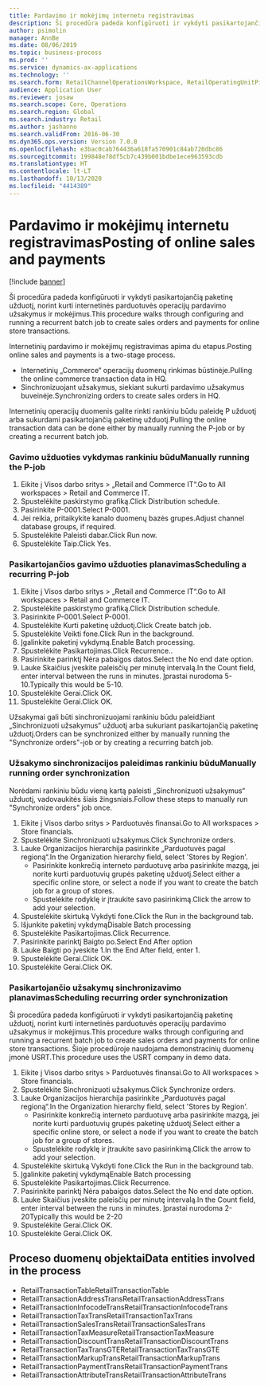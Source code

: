 ```yaml
---
title: Pardavimo ir mokėjimų internetu registravimas
description: Ši procedūra padeda konfigūruoti ir vykdyti pasikartojančią paketinę užduotį, norint kurti internetinės parduotuvės operacijų pardavimo užsakymus ir mokėjimus.
author: psimolin
manager: AnnBe
ms.date: 08/06/2019
ms.topic: business-process
ms.prod: ''
ms.service: dynamics-ax-applications
ms.technology: ''
ms.search.form: RetailChannelOperationsWorkspace, RetailOperatingUnitPicker, SysRecurrence
audience: Application User
ms.reviewer: josaw
ms.search.scope: Core, Operations
ms.search.region: Global
ms.search.industry: Retail
ms.author: jashanno
ms.search.validFrom: 2016-06-30
ms.dyn365.ops.version: Version 7.0.0
ms.openlocfilehash: e3bac0cab764436a618fa570901c84ab720dbc86
ms.sourcegitcommit: 199848e78df5cb7c439b001bdbe1ece963593cdb
ms.translationtype: HT
ms.contentlocale: lt-LT
ms.lasthandoff: 10/13/2020
ms.locfileid: "4414389"
---
```

# <a name="posting-of-online-sales-and-payments"></a><span data-ttu-id="9efe3-103">Pardavimo ir mokėjimų internetu registravimas</span><span class="sxs-lookup"><span data-stu-id="9efe3-103">Posting of online sales and payments</span></span>

[!include [banner](../includes/banner.md)]

<span data-ttu-id="9efe3-104">Ši procedūra padeda konfigūruoti ir vykdyti pasikartojančią paketinę užduotį, norint kurti internetinės parduotuvės operacijų pardavimo užsakymus ir mokėjimus.</span><span class="sxs-lookup"><span data-stu-id="9efe3-104">This procedure walks through configuring and running a recurrent batch job to create sales orders and payments for online store transactions.</span></span>

<span data-ttu-id="9efe3-105">Internetinių pardavimo ir mokėjimų registravimas apima du etapus.</span><span class="sxs-lookup"><span data-stu-id="9efe3-105">Posting online sales and payments is a two-stage process.</span></span>

- <span data-ttu-id="9efe3-106">Internetinių „Commerce“ operacijų duomenų rinkimas būstinėje.</span><span class="sxs-lookup"><span data-stu-id="9efe3-106">Pulling the online commerce transaction data in HQ.</span></span>
- <span data-ttu-id="9efe3-107">Sinchronizuojant užsakymus, siekiant sukurti pardavimo užsakymus buveinėje.</span><span class="sxs-lookup"><span data-stu-id="9efe3-107">Synchronizing orders to create sales orders in HQ.</span></span>

<span data-ttu-id="9efe3-108">Internetinių operacijų duomenis galite rinkti rankiniu būdu paleidę P užduotį arba sukurdami pasikartojančią paketinę užduotį.</span><span class="sxs-lookup"><span data-stu-id="9efe3-108">Pulling the online transaction data can be done either by manually running the P-job or by creating a recurrent batch job.</span></span>

### <a name="manually-running-the-p-job"></a><span data-ttu-id="9efe3-109">Gavimo užduoties vykdymas rankiniu būdu</span><span class="sxs-lookup"><span data-stu-id="9efe3-109">Manually running the P-job</span></span>

1. <span data-ttu-id="9efe3-110">Eikite į Visos darbo sritys > „Retail and Commerce IT“.</span><span class="sxs-lookup"><span data-stu-id="9efe3-110">Go to All workspaces > Retail and Commerce IT.</span></span>
2. <span data-ttu-id="9efe3-111">Spustelėkite paskirstymo grafiką.</span><span class="sxs-lookup"><span data-stu-id="9efe3-111">Click Distribution schedule.</span></span>
3. <span data-ttu-id="9efe3-112">Pasirinkite P-0001.</span><span class="sxs-lookup"><span data-stu-id="9efe3-112">Select P-0001.</span></span>
4. <span data-ttu-id="9efe3-113">Jei reikia, pritaikykite kanalo duomenų bazės grupes.</span><span class="sxs-lookup"><span data-stu-id="9efe3-113">Adjust channel database groups, if required.</span></span>
5. <span data-ttu-id="9efe3-114">Spustelėkite Paleisti dabar.</span><span class="sxs-lookup"><span data-stu-id="9efe3-114">Click Run now.</span></span>
6. <span data-ttu-id="9efe3-115">Spustelėkite Taip.</span><span class="sxs-lookup"><span data-stu-id="9efe3-115">Click Yes.</span></span>

### <a name="scheduling-a-recurring-p-job"></a><span data-ttu-id="9efe3-116">Pasikartojančios gavimo užduoties planavimas</span><span class="sxs-lookup"><span data-stu-id="9efe3-116">Scheduling a recurring P-job</span></span>

1. <span data-ttu-id="9efe3-117">Eikite į Visos darbo sritys > „Retail and Commerce IT“.</span><span class="sxs-lookup"><span data-stu-id="9efe3-117">Go to All workspaces > Retail and Commerce IT.</span></span>
2. <span data-ttu-id="9efe3-118">Spustelėkite paskirstymo grafiką.</span><span class="sxs-lookup"><span data-stu-id="9efe3-118">Click Distribution schedule.</span></span>
3. <span data-ttu-id="9efe3-119">Pasirinkite P-0001.</span><span class="sxs-lookup"><span data-stu-id="9efe3-119">Select P-0001.</span></span>
4. <span data-ttu-id="9efe3-120">Spustelėkite Kurti paketinę užduotį.</span><span class="sxs-lookup"><span data-stu-id="9efe3-120">Click Create batch job.</span></span>
5. <span data-ttu-id="9efe3-121">Spustelėkite Veikti fone.</span><span class="sxs-lookup"><span data-stu-id="9efe3-121">Click Run in the background.</span></span>
5. <span data-ttu-id="9efe3-122">Įgalinkite paketinį vykdymą.</span><span class="sxs-lookup"><span data-stu-id="9efe3-122">Enable Batch processing.</span></span>
6. <span data-ttu-id="9efe3-123">Spustelėkite Pasikartojimas.</span><span class="sxs-lookup"><span data-stu-id="9efe3-123">Click Recurrence..</span></span>
7. <span data-ttu-id="9efe3-124">Pasirinkite parinktį Nėra pabaigos datos.</span><span class="sxs-lookup"><span data-stu-id="9efe3-124">Select the No end date option.</span></span>
8. <span data-ttu-id="9efe3-125">Lauke Skaičius įveskite paleisčių per minutę intervalą.</span><span class="sxs-lookup"><span data-stu-id="9efe3-125">In the Count field, enter interval between the runs in minutes.</span></span> <span data-ttu-id="9efe3-126">Įprastai nurodoma 5-10.</span><span class="sxs-lookup"><span data-stu-id="9efe3-126">Typically this would be 5-10.</span></span>
9. <span data-ttu-id="9efe3-127">Spustelėkite Gerai.</span><span class="sxs-lookup"><span data-stu-id="9efe3-127">Click OK.</span></span>
10. <span data-ttu-id="9efe3-128">Spustelėkite Gerai.</span><span class="sxs-lookup"><span data-stu-id="9efe3-128">Click OK.</span></span>

<span data-ttu-id="9efe3-129">Užsakymai gali būti sinchronizuojami rankiniu būdu paleidžiant „Sinchronizuoti užsakymus“ užduotį arba sukuriant pasikartojančią paketinę užduotį.</span><span class="sxs-lookup"><span data-stu-id="9efe3-129">Orders can be synchronized either by manually running the "Synchronize orders"-job or by creating a recurring batch job.</span></span>

### <a name="manually-running-order-synchronization"></a><span data-ttu-id="9efe3-130">Užsakymo sinchronizacijos paleidimas rankiniu būdu</span><span class="sxs-lookup"><span data-stu-id="9efe3-130">Manually running order synchronization</span></span> 

<span data-ttu-id="9efe3-131">Norėdami rankiniu būdu vieną kartą paleisti „Sinchronizuoti užsakymus“ užduotį, vadovaukitės šiais žingsniais.</span><span class="sxs-lookup"><span data-stu-id="9efe3-131">Follow these steps to manually run "Synchronize orders" job once.</span></span>

1. <span data-ttu-id="9efe3-132">Eikite į Visos darbo sritys > Parduotuvės finansai.</span><span class="sxs-lookup"><span data-stu-id="9efe3-132">Go to All workspaces > Store financials.</span></span>
2. <span data-ttu-id="9efe3-133">Spustelėkite Sinchronizuoti užsakymus.</span><span class="sxs-lookup"><span data-stu-id="9efe3-133">Click Synchronize orders.</span></span>
3. <span data-ttu-id="9efe3-134">Lauke Organizacijos hierarchija pasirinkite „Parduotuvės pagal regioną“.</span><span class="sxs-lookup"><span data-stu-id="9efe3-134">In the Organization hierarchy field, select 'Stores by Region'.</span></span>
    * <span data-ttu-id="9efe3-135">Pasirinkite konkrečią interneto parduotuvę arba pasirinkite mazgą, jei norite kurti parduotuvių grupės paketinę užduotį.</span><span class="sxs-lookup"><span data-stu-id="9efe3-135">Select either a specific online store, or select a node if you want to create the batch job for a group of stores.</span></span>  
    * <span data-ttu-id="9efe3-136">Spustelėkite rodyklę ir įtraukite savo pasirinkimą.</span><span class="sxs-lookup"><span data-stu-id="9efe3-136">Click the arrow to add your selection.</span></span>  
4. <span data-ttu-id="9efe3-137">Spustelėkite skirtuką Vykdyti fone.</span><span class="sxs-lookup"><span data-stu-id="9efe3-137">Click the Run in the background tab.</span></span>
5. <span data-ttu-id="9efe3-138">Išjunkite paketinį vykdymą</span><span class="sxs-lookup"><span data-stu-id="9efe3-138">Disable Batch processing</span></span>
6. <span data-ttu-id="9efe3-139">Spustelėkite Pasikartojimas.</span><span class="sxs-lookup"><span data-stu-id="9efe3-139">Click Recurrence.</span></span>
7. <span data-ttu-id="9efe3-140">Pasirinkite parinktį Baigto po.</span><span class="sxs-lookup"><span data-stu-id="9efe3-140">Select End After option</span></span>
8. <span data-ttu-id="9efe3-141">Lauke Baigti po įveskite 1.</span><span class="sxs-lookup"><span data-stu-id="9efe3-141">In the End After field, enter 1.</span></span>
9. <span data-ttu-id="9efe3-142">Spustelėkite Gerai.</span><span class="sxs-lookup"><span data-stu-id="9efe3-142">Click OK.</span></span>
10. <span data-ttu-id="9efe3-143">Spustelėkite Gerai.</span><span class="sxs-lookup"><span data-stu-id="9efe3-143">Click OK.</span></span>

### <a name="scheduling-recurring-order-synchronization"></a><span data-ttu-id="9efe3-144">Pasikartojančio užsakymų sinchronizavimo planavimas</span><span class="sxs-lookup"><span data-stu-id="9efe3-144">Scheduling recurring order synchronization</span></span>

<span data-ttu-id="9efe3-145">Ši procedūra padeda konfigūruoti ir vykdyti pasikartojančią paketinę užduotį, norint kurti internetinės parduotuvės operacijų pardavimo užsakymus ir mokėjimus.</span><span class="sxs-lookup"><span data-stu-id="9efe3-145">This procedure walks through configuring and running a recurrent batch job to create sales orders and payments for online store transactions.</span></span> <span data-ttu-id="9efe3-146">Šioje procedūroje naudojama demonstracinių duomenų įmonė USRT.</span><span class="sxs-lookup"><span data-stu-id="9efe3-146">This procedure uses the USRT company in demo data.</span></span>

1. <span data-ttu-id="9efe3-147">Eikite į Visos darbo sritys > Parduotuvės finansai.</span><span class="sxs-lookup"><span data-stu-id="9efe3-147">Go to All workspaces > Store financials.</span></span>
2. <span data-ttu-id="9efe3-148">Spustelėkite Sinchronizuoti užsakymus.</span><span class="sxs-lookup"><span data-stu-id="9efe3-148">Click Synchronize orders.</span></span>
3. <span data-ttu-id="9efe3-149">Lauke Organizacijos hierarchija pasirinkite „Parduotuvės pagal regioną“.</span><span class="sxs-lookup"><span data-stu-id="9efe3-149">In the Organization hierarchy field, select 'Stores by Region'.</span></span>
    * <span data-ttu-id="9efe3-150">Pasirinkite konkrečią interneto parduotuvę arba pasirinkite mazgą, jei norite kurti parduotuvių grupės paketinę užduotį.</span><span class="sxs-lookup"><span data-stu-id="9efe3-150">Select either a specific online store, or select a node if you want to create the batch job for a group of stores.</span></span>  
    * <span data-ttu-id="9efe3-151">Spustelėkite rodyklę ir įtraukite savo pasirinkimą.</span><span class="sxs-lookup"><span data-stu-id="9efe3-151">Click the arrow to add your selection.</span></span>  
4. <span data-ttu-id="9efe3-152">Spustelėkite skirtuką Vykdyti fone.</span><span class="sxs-lookup"><span data-stu-id="9efe3-152">Click the Run in the background tab.</span></span>
5. <span data-ttu-id="9efe3-153">Įgalinkite paketinį vykdymą</span><span class="sxs-lookup"><span data-stu-id="9efe3-153">Enable Batch processing</span></span>
6. <span data-ttu-id="9efe3-154">Spustelėkite Pasikartojimas.</span><span class="sxs-lookup"><span data-stu-id="9efe3-154">Click Recurrence.</span></span>
7. <span data-ttu-id="9efe3-155">Pasirinkite parinktį Nėra pabaigos datos.</span><span class="sxs-lookup"><span data-stu-id="9efe3-155">Select the No end date option.</span></span>
8. <span data-ttu-id="9efe3-156">Lauke Skaičius įveskite paleisčių per minutę intervalą.</span><span class="sxs-lookup"><span data-stu-id="9efe3-156">In the Count field, enter interval between the runs in minutes.</span></span> <span data-ttu-id="9efe3-157">Įprastai nurodoma 2-20</span><span class="sxs-lookup"><span data-stu-id="9efe3-157">Typically this would be 2-20</span></span>
9. <span data-ttu-id="9efe3-158">Spustelėkite Gerai.</span><span class="sxs-lookup"><span data-stu-id="9efe3-158">Click OK.</span></span>
10. <span data-ttu-id="9efe3-159">Spustelėkite Gerai.</span><span class="sxs-lookup"><span data-stu-id="9efe3-159">Click OK.</span></span>

## <a name="data-entities-involved-in-the-process"></a><span data-ttu-id="9efe3-160">Proceso duomenų objektai</span><span class="sxs-lookup"><span data-stu-id="9efe3-160">Data entities involved in the process</span></span>

- <span data-ttu-id="9efe3-161">RetailTransactionTable</span><span class="sxs-lookup"><span data-stu-id="9efe3-161">RetailTransactionTable</span></span>
- <span data-ttu-id="9efe3-162">RetailTransactionAddressTrans</span><span class="sxs-lookup"><span data-stu-id="9efe3-162">RetailTransactionAddressTrans</span></span>
- <span data-ttu-id="9efe3-163">RetailTransactionInfocodeTrans</span><span class="sxs-lookup"><span data-stu-id="9efe3-163">RetailTransactionInfocodeTrans</span></span>
- <span data-ttu-id="9efe3-164">RetailTransactionTaxTrans</span><span class="sxs-lookup"><span data-stu-id="9efe3-164">RetailTransactionTaxTrans</span></span>
- <span data-ttu-id="9efe3-165">RetailTransactionSalesTrans</span><span class="sxs-lookup"><span data-stu-id="9efe3-165">RetailTransactionSalesTrans</span></span>
- <span data-ttu-id="9efe3-166">RetailTransactionTaxMeasure</span><span class="sxs-lookup"><span data-stu-id="9efe3-166">RetailTransactionTaxMeasure</span></span>
- <span data-ttu-id="9efe3-167">RetailTransactionDiscountTrans</span><span class="sxs-lookup"><span data-stu-id="9efe3-167">RetailTransactionDiscountTrans</span></span>
- <span data-ttu-id="9efe3-168">RetailTransactionTaxTransGTE</span><span class="sxs-lookup"><span data-stu-id="9efe3-168">RetailTransactionTaxTransGTE</span></span>
- <span data-ttu-id="9efe3-169">RetailTransactionMarkupTrans</span><span class="sxs-lookup"><span data-stu-id="9efe3-169">RetailTransactionMarkupTrans</span></span>
- <span data-ttu-id="9efe3-170">RetailTransactionPaymentTrans</span><span class="sxs-lookup"><span data-stu-id="9efe3-170">RetailTransactionPaymentTrans</span></span>
- <span data-ttu-id="9efe3-171">RetailTransactionAttributeTrans</span><span class="sxs-lookup"><span data-stu-id="9efe3-171">RetailTransactionAttributeTrans</span></span>
